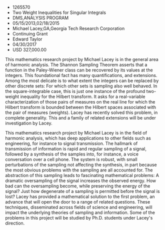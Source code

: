 
* 1265570
* Two Weight Inequalities for Singular Integrals
* DMS,ANALYSIS PROGRAM
* 05/15/2013,02/18/2015
* Michael Lacey,GA,Georgia Tech Research Corporation
* Continuing Grant
* Edward Taylor
* 04/30/2017
* USD 327,000.00

This mathematics research project by Michael Lacey is in the general area of
harmonic analysis. The Shannon Sampling Theorem asserts that a function in the
Paley-Wiener class can be recovered by its values at the integers. This
foundational fact has many quantifications, and extensions. Among the most
delicate is to what extent the integers can be replaced by other discrete sets:
For which other sets is sampling also well behaved. In the square-integrable
case, this is just one instance of the profound two-weight inequality for the
Hilbert transform. It asks for a real-variable characterization of those pairs
of measures on the real line for which the Hilbert transform is bounded between
the Hilbert spaces associated with the pair of measures (weights). Lacey has
recently solved this problem, in complete generality. This and a family of
related extensions will be under investigation by Lacey.

This mathematics research project by Michael Lacey is in the field of harmonic
analysis, which has deep applications to other fields such as engineering, for
instance to signal transmission. The hallmark of transmission of information is
rapid and regular sampling of a signal, followed by a synthesis of the samples
into, for instance, a voice conversation over a cell phone. The system is
robust, with small perturbations of the sampling not affecting the synthesis, in
part because the most obvious problems with the sampling are all accounted for.
The abstraction of this sampling leads to fascinating mathematical problems: A
dramatic oversampling of the signal increases the observed energy. How bad can
the oversampling become, while preserving the energy of the signal? Just how
degenerate of a sampling is permitted before the signal is lost? Lacey has
provided a mathematical solution to the first problem, an advance that will open
the door to a range of related questions. These techniques, disseminated across
fields of science and engineering, will impact the underlying theories of
sampling and information. Some of the problems in this project will be studied
by Ph.D. students under Lacey's direction.
